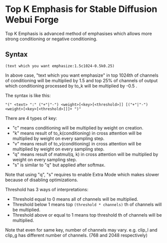 # Top K Emphasis for Stable Diffusion Webui Forge
Top K Emphasis is advanced method of emphasises which allows more strong conditioning or negative conditioning.
## Syntax
`(text which you want emphasize:1.5c1024-0.5k0.25)`

In above case, "text which you want emphasize" in top 1024th of channels of conditioning will be multiplied by 1.5 and top 25% of channels of output which conditioning processed by to_k will be multiplied by -0.5 .

The syntax is like this:

`"(" <text> ":" ("+"|"-") <weight>[<key>[<threshold>]] [("+"|"-") <weight>[<key>[<threshold>]]]+ ")"`

There are 4 types of key:
- "c" means conditioning will be multiplied by weight on creation.
- "k" means result of to_k(conditioning) in cross attention will be multiplied by weight on every sampling step.
- "v" means result of to_v(conditioning) in cross attention will be multiplied by weight on every sampling step.
- "q" means result of matmul(q, k) in cross attention will be multiplied by weight on every sampling step.
- "s" is similar to "q" but applied after softmax.

Note that using "q", "s" requires to enable Extra Mode which makes slower because of disabling optimizations.

Threshold has 3 ways of interpretations:
- Threshold equal to 0 means all of channels will be multiplied.
- Threshold below 1 means top `(threshold * channels)` th of channels will be multiplied.
- Threshold above or equal to 1 means top threshold th of channels will be multiplied.

Note that even for same key, number of channels may vary. e.g. clip_l and clip_g has different number of channels. (768 and 2048 respectively)